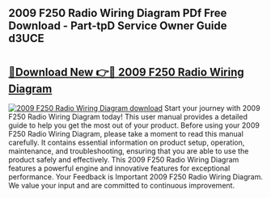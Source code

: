 ## 2009 F250 Radio Wiring Diagram PDf Free Download - Part-tpD Service Owner Guide d3UCE

# <h2><a href="http://dfql3xl.blite.top/?on=2009+F250+Radio+Wiring+Diagram">🔗Download New 👉🔴 2009 F250 Radio Wiring Diagram</a></h2>

[![2009 F250 Radio Wiring Diagram download](https://i.imgur.com/lujVjoI.png)](http://dfql3xl.blite.top/?on=2009+F250+Radio+Wiring+Diagram)
Start your journey with 2009 F250 Radio Wiring Diagram today! This user manual provides a detailed guide to help you get the most out of your product. Before using your 2009 F250 Radio Wiring Diagram, please take a moment to read this manual carefully. It contains essential information on product setup, operation, maintenance, and troubleshooting, ensuring that you are able to use the product safely and effectively. This 2009 F250 Radio Wiring Diagram features a powerful engine and innovative features for exceptional performance. Your Feedback is Important 2009 F250 Radio Wiring Diagram. We value your input and are committed to continuous improvement.
